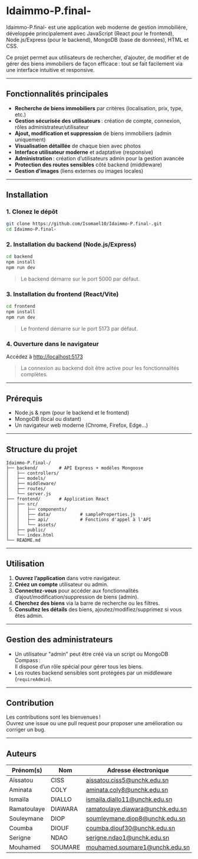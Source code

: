 # Idaimmo-P.final-

Idaimmo-P.final- est une application web moderne de gestion immobilière, développée principalement avec JavaScript (React pour le frontend), Node.js/Express (pour le backend), MongoDB (base de données), HTML et CSS.

Ce projet permet aux utilisateurs de rechercher, d’ajouter, de modifier et de gérer des biens immobiliers de façon efficace : tout se fait facilement via une interface intuitive et responsive.

---

## Fonctionnalités principales

- **Recherche de biens immobiliers** par critères (localisation, prix, type, etc.)
- **Gestion sécurisée des utilisateurs** : création de compte, connexion, rôles administrateur/utilisateur
- **Ajout, modification et suppression** de biens immobiliers (admin uniquement)
- **Visualisation détaillée** de chaque bien avec photos
- **Interface utilisateur moderne** et adaptative (responsive)
- **Administration** : création d’utilisateurs admin pour la gestion avancée
- **Protection des routes sensibles** côté backend (middleware)
- **Gestion d’images** (liens externes ou images locales)

---

## Installation

### 1. Clonez le dépôt

```bash
git clone https://github.com/Isomael10/Idaimmo-P.final-.git
cd Idaimmo-P.final-
```

### 2. Installation du backend (Node.js/Express)

```bash
cd backend
npm install
npm run dev
```
> Le backend démarre sur le port 5000 par défaut.

### 3. Installation du frontend (React/Vite)

```bash
cd frontend
npm install
npm run dev
```
> Le frontend démarre sur le port 5173 par défaut.

### 4. Ouverture dans le navigateur

Accédez à [http://localhost:5173](http://localhost:5173)  
> La connexion au backend doit être active pour les fonctionnalités complètes.

---

## Prérequis

- Node.js & npm (pour le backend et le frontend)
- MongoDB (local ou distant)
- Un navigateur web moderne (Chrome, Firefox, Edge…)

---

## Structure du projet

```
Idaimmo-P.final-/
├── backend/        # API Express + modèles Mongoose
│   ├── controllers/
│   ├── models/
│   ├── middleware/
│   ├── routes/
│   └── server.js
├── frontend/       # Application React
│   ├── src/
│   │   ├── components/
│   │   ├── data/           # sampleProperties.js
│   │   ├── api/            # Fonctions d'appel à l'API
│   │   └── assets/
│   ├── public/
│   └── index.html
└── README.md
```

---

## Utilisation

1. **Ouvrez l’application** dans votre navigateur.
2. **Créez un compte** utilisateur ou admin.
3. **Connectez-vous** pour accéder aux fonctionnalités d’ajout/modification/suppression de biens (admin).
4. **Cherchez des biens** via la barre de recherche ou les filtres.
5. **Consultez les détails** des biens, ajoutez/modifiez/supprimez si vous êtes admin.

---

## Gestion des administrateurs

- Un utilisateur "admin" peut être créé via un script ou MongoDB Compass :  
  Il dispose d’un rôle spécial pour gérer tous les biens.
- Les routes backend sensibles sont protégées par un middleware (`requireAdmin`).

---

## Contribution

Les contributions sont les bienvenues !  
Ouvrez une issue ou une pull request pour proposer une amélioration ou corriger un bug.

---

## Auteurs

| Prénom(s)        | Nom      | Adresse électronique                  | INE           |
|------------------|----------|---------------------------------------|---------------|
| Aïssatou         | CISS     | aissatou.ciss5@unchk.edu.sn           | N04347920212  |
| Aminata          | COLY     | aminata.coly8@unchk.edu.sn            | N00753120212  |
| Ismaïla          | DIALLO   | ismaila.diallo11@unchk.edu.sn         | N03533520211  |
| Ramatoulaye      | DIAWARA  | ramatoulaye.diawara@unchk.edu.sn      | N05323620212  |
| Souleymane       | DIOP     | soumleymane.diop8@unchk.edu.sn        | N00218120211  |
| Coumba           | DIOUF    | coumba.diouf30@unchk.edu.sn           | N06077320212  |
| Serigne          | NDAO     | serigne.ndao1@unchk.edu.sn            | N00144220211  |
| Mouhamed         | SOUMARE  | mouhamed.soumare1@unchk.edu.sn        | N05100420201  |

